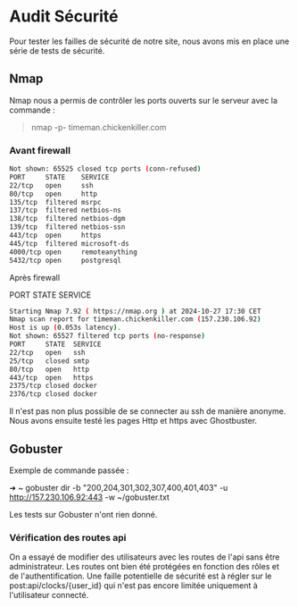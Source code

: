 # Audit Sécurité

Pour tester les failles de sécurité de notre site, nous avons mis en place une série de tests de sécurité.

## Nmap

Nmap nous a permis de contrôler les ports ouverts sur le serveur avec la commande :

> nmap -p- timeman.chickenkiller.com

### Avant firewall

```bash
Not shown: 65525 closed tcp ports (conn-refused)
PORT     STATE    SERVICE
22/tcp   open     ssh
80/tcp   open     http
135/tcp  filtered msrpc
137/tcp  filtered netbios-ns
138/tcp  filtered netbios-dgm
139/tcp  filtered netbios-ssn
443/tcp  open     https
445/tcp  filtered microsoft-ds
4000/tcp open     remoteanything
5432/tcp open     postgresql 
```

Après firewall

PORT    STATE  SERVICE

```bash
Starting Nmap 7.92 ( https://nmap.org ) at 2024-10-27 17:30 CET
Nmap scan report for timeman.chickenkiller.com (157.230.106.92)
Host is up (0.053s latency).
Not shown: 65527 filtered tcp ports (no-response)
PORT     STATE  SERVICE
22/tcp   open   ssh
25/tcp   closed smtp
80/tcp   open   http
443/tcp  open   https
2375/tcp closed docker
2376/tcp closed docker
```
Il n'est pas non plus possible de se connecter au ssh de manière anonyme. 
Nous avons ensuite testé les pages Http et https avec Ghostbuster. 


## Gobuster

Exemple de commande passée :

➜  ~ gobuster dir -b "200,204,301,302,307,400,401,403" -u http://157.230.106.92:443 -w ~/gobuster.txt

Les tests sur Gobuster n'ont rien donné.

### Vérification des routes api

On a essayé de modifier des utilisateurs avec les routes de l'api sans être administrateur. Les routes ont bien été protégées en fonction des rôles et de l'authentification.
Une faille potentielle de sécurité est à régler sur le post:api/clocks/{user_id} qui n'est pas encore limitée uniquement à l'utilisateur connecté.

